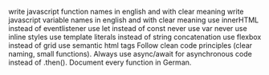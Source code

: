 write javascript function names in english and with clear meaning 
write javascript variable names in english and with clear meaning 
use innerHTML instead of eventlistener 
use let instead of const 
never use var 
never use inline styles 
use template literals instead of string concatenation 
use flexbox instead of grid 
use semantic html tags 
Follow clean code principles (clear naming, small functions). 
Always use async/await for asynchronous code instead of .then(). 
Document every function in German.
